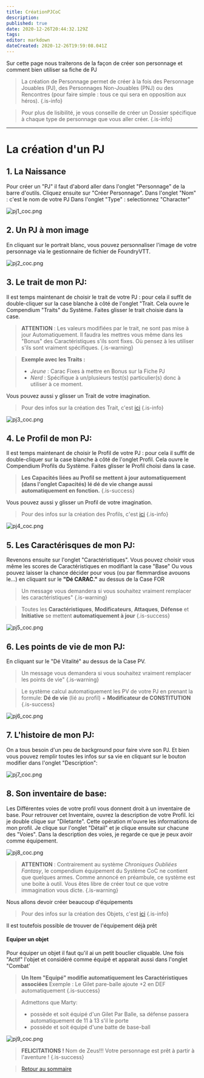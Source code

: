 ```yaml
---
title: CréationPJCoC
description: 
published: true
date: 2020-12-26T20:44:32.129Z
tags: 
editor: markdown
dateCreated: 2020-12-26T19:59:08.041Z
---
```


Sur cette page nous traiterons de la façon de créer son personnage et comment bien utiliser sa fiche de PJ

> La création de Personnage permet de créer à la fois des Personnage Jouables (PJ), des Personnages Non-Jouables (PNJ) ou des Rencontres (pour faire simple : tous ce qui sera en opposition aux héros).
{.is-info}

> Pour plus de lisibilité, je vous conseille de créer un Dossier spécifique à chaque type de personnage que vous aller créer.
{.is-info}
---

# La création d'un PJ
## 1. La Naissance
Pour créer un "PJ" il faut d'abord aller dans l'onglet "Personnage" de la barre d'outils. 
Cliquez ensuite sur "Créer Personnage".
Dans l'onglet "Nom" : c'est le nom de votre PJ
Dans l'onglet "Type" : selectionnez "Character"

![pj1_coc.png](/images/chroniques-oubliées-contemporain/coc/pj1_coc.png)

## 2. Un PJ à mon image
En cliquant sur le portrait blanc, vous pouvez personnaliser l'image de votre personnage via le gestionnaire de fichier de FoundryVTT.

![pj2_coc.png](/images/chroniques-oubliées-contemporain/coc/pj2_coc.png)

## 3. Le trait de mon PJ:
Il est temps maintenant de choisir le trait de votre PJ : pour cela il suffit de double-cliquer sur la case blanche à côté de l'onglet "Trait.
Cela ouvre le Compendium "Traits" du Système. Faites glisser le trait choisie dans la case. 

> **ATTENTION** : Les valeurs modifiées par le trait, ne sont pas mise à jour Automatiquement. Il faudra les mettres vous même dans les "Bonus" des Caractéristiques s'ils sont fixes. Où pensez à les utiliser s'ils sont vraiment spécifiques.
{.is-warning}

> **Exemple avec les Traits :**
> - *Jeune* : Carac Fixes à mettre en Bonus sur la Fiche PJ
> - *Nerd* : Spécifique à un/plusieurs test(s) particulier(s) donc à utiliser à ce moment.

Vous pouvez aussi y glisser un Trait de votre imagination.
> Pour des infos sur la création des Trait, c'est [ici](/fr/systemes/Chroniques-Oubliées-Contemporain/customisation)
{.is-info}

![pj3_coc.png](/images/chroniques-oubliées-contemporain/coc/pj3_coc.png)

## 4. Le Profil de mon PJ:
Il est temps maintenant de choisir le Profil de votre PJ : pour cela il suffit de double-cliquer sur la case blanche à côté de l'onglet Profil.
Cela ouvre le Compendium Profils du Système. Faites glisser le Profil choisi dans la case. 
> **Les Capacités liées au Profil se mettent à jour automatiquement (dans l'onglet Capacités) lé dé de vie change aussi automatiquement en fonction.**
{.is-success}

Vous pouvez aussi y glisser un Profil de votre imagination.
> Pour des infos sur la création des Profils, c'est [ici](/fr/systemes/Chroniques-Oubliées-Contemporain/customisation)
{.is-info}

![pj4_coc.png](/images/chroniques-oubliées-contemporain/coc/pj4_coc.png)

## 5. Les Caractérisques de mon PJ:
Revenons ensuite sur l'onglet "Caractéristiques".
Vous pouvez choisir vous même les scores de Caractéristiques en modifiant la case "Base"
Ou vous pouvez laisser la chance décider pour vous (ou par flemmardise avouons le...) en cliquant sur le **"Dé CARAC."** au dessus de la Case FOR
> Un message vous demandera si vous souhaitez vraiment remplacer les caractéristiques"
{.is-warning}

> Toutes les **Caractéristiques**, **Modificateurs**, **Attaques**, **Défense** et **Initiative** se mettent **automatiquement à jour**
{.is-success}

![pj5_coc.png](/images/chroniques-oubliées-contemporain/coc/pj5_coc.png)

## 6. Les points de vie de mon PJ:
En cliquant sur le "Dé Vitalité" au dessus de la Case PV.

> Un message vous demandera si vous souhaitez vraiment remplacer les points de vie"
{.is-warning}

> Le système calcul automatiquement les PV de votre PJ en prenant la formule:
**Dé de vie** (lié au profil) + **Modificateur de CONSTITUTION**
{.is-success}

![pj6_coc.png](/images/chroniques-oubliées-contemporain/coc/pj6_coc.png)

## 7. L'histoire de mon PJ:
On a tous besoin d'un peu de background pour faire vivre son PJ.
Et bien vous pouvez remplir toutes les infos sur sa vie en cliquant sur le bouton modifier dans l'onglet "Description":

![pj7_coc.png](/images/chroniques-oubliées-contemporain/coc/pj7_coc.png)

## 8. Son inventaire de base:
Les Différentes voies de votre profil vous donnent droit à un inventaire de base.
Pour retrouver cet Inventaire, ouvrez la description de votre Profil.
Ici je double clique sur "Diletante".
Cette opération m'ouvre les informations de mon profil. Je clique sur l'onglet "Détail" et je clique ensuite sur chacune des "Voies". Dans la description des voies, je regarde ce que je peux avoir comme équipement.

![pj8_coc.png](/images/chroniques-oubliées-contemporain/coc/pj8_coc.png)

> **ATTENTION** : Contrairement au système *Chroniques Oubliées Fantasy*, le compendium équipement du Système CoC ne contient que quelques armes.
Comme annoncé en préambule, ce système est une boite à outil. Vous êtes libre de créer tout ce que votre immagination vous dicte.
{.is-warning}

Nous allons devoir créer beaucoup d'équipements

> Pour des infos sur la création des Objets, c'est [ici](/fr/systemes/Chroniques-Oubliées-Contemporain/objets)
{.is-info}

Il est toutefois possible de trouver de l'équipement déjà prêt

#### Equiper un objet
Pour équiper un objet il faut qu'il ai un petit bouclier cliquable.
Une fois "Actif" l'objet et considéré comme équipé et apparait aussi dans l'onglet "Combat'

> **Un Item "Equipé" modifie automatiquement les Caractéristiques associées**
Exemple : Le Gilet pare-balle ajoute +2 en DEF automatiquement
{.is-success}

> Admettons que Marty:
>- possède et soit équipé d'un Gilet Par Balle, sa défense passera automatiquement de 11 à 13 s'il le porte
>- possède et soit équipé d'une batte de base-ball

![pj9_coc.png](/images/chroniques-oubliées-contemporain/coc/pj9_coc.png)


> **FELICITATIONS !** Nom de Zeus!!! Votre personnage est prêt à partir à l'aventure !
{.is-success}

>[Retour au sommaire](/fr/systemes/Chroniques-Oubliées-Contemporain)